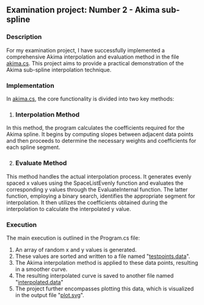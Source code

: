 ## Examination project: Number 2 - Akima sub-spline
### Description
For my examination project, I have successfully implemented a comprehensive Akima interpolation and evaluation method in the file [akima.cs](akima.cs). This project aims to provide a practical demonstration of the Akima sub-spline interpolation technique.

### Implementation
In [akima.cs](akima.cs), the core functionality is divided into two key methods:

1. ### Interpolation Method
In this method, the program calculates the coefficients required for the Akima spline. It begins by computing slopes between adjacent data points and then proceeds to determine the necessary weights and coefficients for each spline segment.

2. ### Evaluate Method
This method handles the actual interpolation process. It generates evenly spaced x values using the SpaceListEvenly function and evaluates the corresponding y values through the EvaluateInternal function. The latter function, employing a binary search, identifies the appropriate segment for interpolation. It then utilizes the coefficients obtained during the interpolation to calculate the interpolated y value.

### Execution
The main execution is outlined in the Program.cs file:

1. An array of random x and y values is generated.
2. These values are sorted and written to a file named "[testpoints.data](testpoints.data)".
3. The Akima interpolation method is applied to these data points, resulting in a smoother curve.
4. The resulting interpolated curve is saved to another file named "[interpolated.data](interpolated.data)"
5. The project further encompasses plotting this data, which is visualized in the output file "[plot.svg](plot.svg)".




